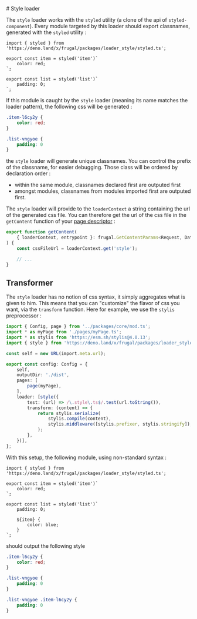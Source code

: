 # Style loader

The `style` loader works with the `styled` utility (a clone of the api of `styled-component`). Every module targeted by this loader should export classnames, generated with the `styled` utility :

```tsx
import { styled } from 'https://deno.land/x/frugal/packages/loader_style/styled.ts';

export const item = styled('item')`
    color: red;
`;

export const list = styled('list')`
    padding: 0;
`;
```

If this module is caught by the `style` loader (meaning its name matches the loader pattern), the following css will be generated :

```css
.item-l6cy2y {
    color: red;
}

.list-vngyoe {
    padding: 0
}
```

the `style` loader will generate unique classnames. You can control the prefix of the classname, for easier debugging. Those class will be ordered by declaration order :

- within the same module, classnames declared first are outputed first
- amongst modules, classnames from modules imported first are outputed first.

The `style` loader will provide to the `loaderContext` a string containing the url of the generated css file. You can therefore get the url of the css file in the `getContent` function of your [page descriptor](/docs/concepts/page-descriptor) :

```ts
export function getContent(
    { loaderContext, entrypoint }: frugal.GetContentParams<Request, Data>,
) {
    const cssFileUrl = loaderContext.get('style');

    // ...
}
```

## Transformer

The `style` loader has no notion of css syntax, it simply aggregates what is given to him. This means that you can "customize" the flavor of css you want, via the `transform` function. Here for example, we use the `stylis` preprocessor :

```ts
import { Config, page } from '../packages/core/mod.ts';
import * as myPage from './pages/myPage.ts';
import * as stylis from 'https://esm.sh/stylis@4.0.13';
import { style } from 'https://deno.land/x/frugal/packages/loader_style/mod.ts';

const self = new URL(import.meta.url);

export const config: Config = {
    self,
    outputDir: './dist',
    pages: [
        page(myPage),
    ],
    loader: [style({
        test: (url) => /\.style\.ts$/.test(url.toString()),
        transform: (content) => {
            return stylis.serialize(
                stylis.compile(content),
                stylis.middleware([stylis.prefixer, stylis.stringify]),
            );
        },
    })],
};
```

With this setup, the following module, using non-standard syntax :

```tsx
import { styled } from 'https://deno.land/x/frugal/packages/loader_style/styled.ts';

export const item = styled('item')`
    color: red;
`;

export const list = styled('list')`
    padding: 0;

    ${item} {
        color: blue;
    }
`;
```

should output the following style

```css
.item-l6cy2y {
    color: red;
}

.list-vngyoe {
    padding: 0
}

.list-vngyoe .item-l6cy2y {
    padding: 0
}
```
